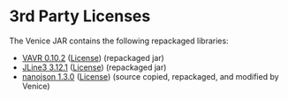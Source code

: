 # 3rd Party Licenses

The Venice JAR contains the following repackaged libraries:

* [VAVR 0.10.2](https://github.com/vavr-io/vavr)  ([License](https://raw.githubusercontent.com/vavr-io/vavr/master/LICENSE)) (repackaged jar)
* [JLine3 3.12.1](https://github.com/jline/jline3)  ([License](https://raw.githubusercontent.com/jline/jline3/master/LICENSE.txt)) (repackaged jar)
* [nanojson 1.3.0](https://github.com/mmastrac/nanojson)  ([License](https://www.apache.org/licenses/LICENSE-2.0.txt)) (source copied, repackaged, and modified by Venice)
